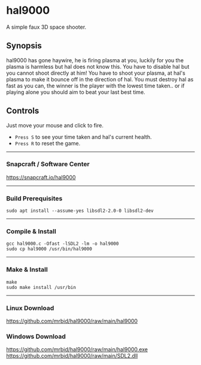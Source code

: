 # hal9000
A simple faux 3D space shooter.

## Synopsis
hal9000 has gone haywire, he is firing plasma at you, luckily for you the plasma is harmless but hal does not know this. You have to disable hal but you cannot shoot directly at him! You have to shoot your plasma, at hal's plasma to make it bounce off in the direction of hal. You must destroy hal as fast as you can, the winner is the player with the lowest time taken.. or if playing alone you should aim to beat your last best time.

## Controls
Just move your mouse and click to fire.
- `Press S` to see your time taken and hal's current health.
- `Press R` to reset the game.

---

### Snapcraft / Software Center
https://snapcraft.io/hal9000

---

### Build Prerequisites
`sudo apt install --assume-yes libsdl2-2.0-0 libsdl2-dev`

---

### Compile & Install
```
gcc hal9000.c -Ofast -lSDL2 -lm -o hal9000
sudo cp hal9000 /usr/bin/hal9000
```

---

### Make & Install
```
make
sudo make install /usr/bin
```

---

### Linux Download
https://github.com/mrbid/hal9000/raw/main/hal9000

### Windows Download
https://github.com/mrbid/hal9000/raw/main/hal9000.exe<br>
https://github.com/mrbid/hal9000/raw/main/SDL2.dll
